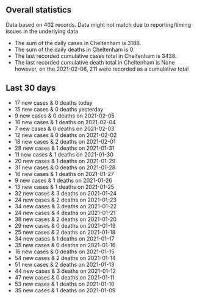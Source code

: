 <!-- summary_marker starts -->
## Overall statistics

 Data based on 402 records. Data might not match due to reporting/timing issues in the underlying data

- The sum of the daily cases in Cheltenham is 3188.
- The sum of the daily deaths in Cheltenham is 0.
- The last recorded cumulative cases total in Cheltenham is 3438.
- The last recorded cumulative death total in Cheltenham is None however, on the 2021-02-06, 211 were recorded as a cumulative total

## Last 30 days

- 17 new cases & 0 deaths today
- 15 new cases & 0 deaths yesterday
- 9 new cases & 0 deaths on 2021-02-05
- 16 new cases & 1 deaths on 2021-02-04
- 7 new cases & 0 deaths on 2021-02-03
- 12 new cases & 0 deaths on 2021-02-02
- 18 new cases & 2 deaths on 2021-02-01
- 28 new cases & 1 deaths on 2021-01-31
- 11 new cases & 1 deaths on 2021-01-30
- 20 new cases & 1 deaths on 2021-01-29
- 31 new cases & 0 deaths on 2021-01-28
- 16 new cases & 1 deaths on 2021-01-27
- 9 new cases & 1 deaths on 2021-01-26
- 13 new cases & 1 deaths on 2021-01-25
- 32 new cases & 3 deaths on 2021-01-24
- 24 new cases & 2 deaths on 2021-01-23
- 34 new cases & 3 deaths on 2021-01-22
- 24 new cases & 4 deaths on 2021-01-21
- 38 new cases & 2 deaths on 2021-01-20
- 29 new cases & 0 deaths on 2021-01-19
- 25 new cases & 2 deaths on 2021-01-18
- 34 new cases & 1 deaths on 2021-01-17
- 35 new cases & 0 deaths on 2021-01-16
- 16 new cases & 0 deaths on 2021-01-15
- 54 new cases & 2 deaths on 2021-01-14
- 51 new cases & 2 deaths on 2021-01-13
- 44 new cases & 3 deaths on 2021-01-12
- 47 new cases & 0 deaths on 2021-01-11
- 53 new cases & 1 deaths on 2021-01-10
- 35 new cases & 1 deaths on 2021-01-09

<!-- summary_marker ends -->
